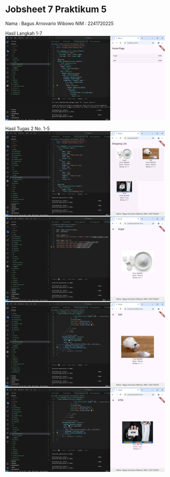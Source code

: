 # Jobsheet 7 Praktikum 5

Nama : Bagus Arnovario Wibowo
NIM : 2241720225

Hasil Langkah 1-7
![Screenshot Hasil Praktikum 5 Langkah 1 Sampai 7](images/Langkah1-7.png)

Hasil Tugas 2 No. 1-5
![Screenshot Hasil Tugas 2 No 1 Sampai 5](images/Tugas.png)
![Screenshot Item Page Sugar](images/ItemSugar.png)
![Screenshot Item Page Salt](images/ItemSalt.png)
![Screenshot Item Page KTM](images/ItemKTM.png)